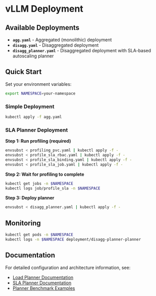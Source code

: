 # vLLM Deployment

## Available Deployments

- **`agg.yaml`** - Aggregated (monolithic) deployment
- **`disagg.yaml`** - Disaggregated deployment
- **`disagg_planner.yaml`** - Disaggregated deployment with SLA-based autoscaling planner

## Quick Start

Set your environment variables:
```bash
export NAMESPACE=your-namespace
```

### Simple Deployment
```bash
kubectl apply -f agg.yaml
```

### SLA Planner Deployment

**Step 1: Run profiling (required)**
```bash
envsubst < profiling_pvc.yaml | kubectl apply -f -
envsubst < profile_sla_rbac.yaml | kubectl apply -f -
envsubst < profile_sla_binding.yaml | kubectl apply -f -
envsubst < profile_sla_job.yaml | kubectl apply -f -
```

**Step 2: Wait for profiling to complete**
```bash
kubectl get jobs -n $NAMESPACE
kubectl logs job/profile_sla -n $NAMESPACE
```

**Step 3: Deploy planner**
```bash
envsubst < disagg_planner.yaml | kubectl apply -f -
```

## Monitoring

```bash
kubectl get pods -n $NAMESPACE
kubectl logs -n $NAMESPACE deployment/disagg-planner-planner
```

## Documentation

For detailed configuration and architecture information, see:
- [Load Planner Documentation](../../../docs/architecture/load_planner.md)
- [SLA Planner Documentation](../../../docs/architecture/sla_planner.md)
- [Planner Benchmark Examples](../../../docs/guides/planner_benchmark/README.md)
